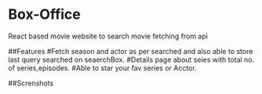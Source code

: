 # Box-Office
React based movie website to search movie fetching from api

##Features
#Fetch season and actor as per searched and also able to store last query searched on seaerchBox.
#Details page about seies with total no. of series,episodes.
#Able to star your fav series or Acctor.

##Screnshots
